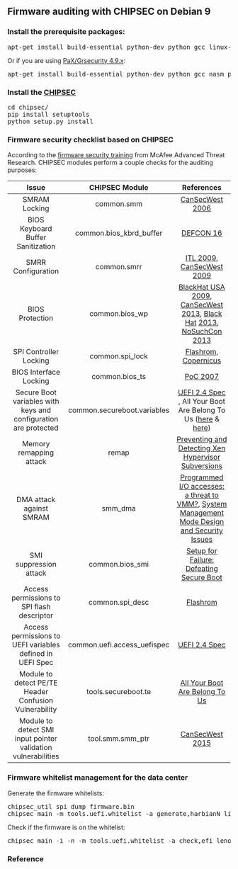 ## Firmware auditing with CHIPSEC on Debian 9

### Install the prerequisite packages:
<pre>
apt-get install build-essential python-dev python gcc linux-headers-$(uname -r) nasm python-pip git
</pre>

Or if you are using [PaX/Grsecurity 4.9.x](https://github.com/minipli/linux-unofficial_grsec):
<pre>
apt-get install build-essential python-dev python gcc nasm python-pip git
</pre>

### Install the [CHIPSEC](https://github.com/chipsec/)
<pre>
cd chipsec/
pip install setuptools
python setup.py install
</pre>

### Firmware security checklist based on CHIPSEC

According to the [firmware security training](https://github.com/advanced-threat-research/firmware-security-training) from McAfee Advanced Threat Research. CHIPSEC modules perform a couple checks for the auditing purposes:

| Issue           | CHIPSEC Module    | References          |
|:---------------:|:-----------------:|:-------------------:|
| SMRAM Locking   | common.smm        | [CanSecWest 2006](http://www.ssi.gouv.fr/archive/fr/sciences/fichiers/lti/cansecwest2006-duflot.pdf)|
| BIOS Keyboard Buffer Sanitization | common.bios_kbrd_buffer | [DEFCON 16](http://www.slideshare.net/endrazine/defcon-16-bypassing-preboot-authentication-passwords-by-instrumenting-the-bios-keyboard-buffer-practical-low-level-attacks-against-x86-preboot-authentication-software) |
| SMRR Configuration | common.smrr | [ITL 2009](http://www.invisiblethingslab.com/resources/misc09/smm_cache_fun.pdf), [CanSecWest 2009](http://cansecwest.com/csw09/csw09-duflot.pdf) |
| BIOS Protection | common.bios_wp | [BlackHat USA 2009](http://www.blackhat.com/presentations/bh-usa-09/WOJTCZUK/BHUSA09-Wojtczuk-AtkIntelBios-SLIDES.pdf), [CanSecWest 2013](https://cansecwest.com/slides/2013/Evil%20Maid%20Just%20Got%20Angrier.pdf), [Black Hat](http://c7zero.info/stuff/Windows8SecureBoot_Bulygin-Furtak-Bazhniuk_BHUSA2013.pdf) [2013](https://www.blackhat.com/us-13/briefings.html), [NoSuchCon 2013](http://www.nosuchcon.org/talks/D2_01_Butterworth_BIOS_Chronomancy.pdf) |
| SPI Controller Locking | common.spi_lock | [Flashrom](http://www.flashrom.org/), [Copernicus](http://www.mitre.org/capabilities/cybersecurity/overview/cybersecurity-blog/copernicus-question-your-assumptions-about) |
| BIOS Interface Locking | common.bios_ts | [PoC 2007](http://powerofcommunity.net/poc2007/sunbing.pdf) |
| Secure Boot variables with keys and configuration are protected | common.secureboot.variables | [UEFI 2.4 Spec](http://uefi.org/) , All Your Boot Are Belong To Us ([here](https://cansecwest.com/slides/2014/AllYourBoot_csw14-intel-final.pdf) & [here](https://cansecwest.com/slides/2014/AllYourBoot_csw14-mitre-final.pdf)) |
| Memory remapping attack | remap | [Preventing and Detecting Xen Hypervisor Subversions](http://www.invisiblethingslab.com/resources/bh08/part2-full.pdf) |
| DMA attack against SMRAM | smm_dma | [Programmed I/O accesses: a threat to VMM?](http://www.ssi.gouv.fr/archive/fr/sciences/fichiers/lti/pacsec2007-duflot-papier.pdf), [System Management Mode Design and Security Issues](http://www.ssi.gouv.fr/uploads/IMG/pdf/IT_Defense_2010_final.pdf) |
| SMI suppression attack | common.bios_smi | [Setup for Failure: Defeating Secure Boot](https://www.hackinparis.com/sites/hackinparis.com/files/JohnButterworth.pdf) |
| Access permissions to SPI flash descriptor | common.spi_desc | [Flashrom](http://www.flashrom.org/) |
| Access permissions to UEFI variables defined in UEFI Spec | common.uefi.access_uefispec | [UEFI 2.4 Spec](http://uefi.org/) |
| Module to detect PE/TE Header Confusion Vulnerability | tools.secureboot.te | [All Your Boot Are Belong To Us](https://cansecwest.com/slides/2014/AllYourBoot_csw14-intel-final.pdf) |
| Module to detect SMI input pointer validation vulnerabilities | tool.smm.smm_ptr | [CanSecWest 2015](https://cansecwest.com/slides/2015/A%20New%20Class%20of%20Vulnin%20SMI%20-%20Andrew%20Furtak.pdf) |

### Firmware whitelist management for the data center

Generate the firmware whitelists:
<pre>
chipsec_util spi dump firmware.bin
chipsec_main -m tools.uefi.whitelist -a generate,harbianN_list.json,firmware.bin
</pre>

Check if the firmware is on the whitelist:
<pre>
chipsec_main -i -n -m tools.uefi.whitelist -a check,efi_lenovo.json,/fw-content/9sjt91a.img
</pre>


### Reference
